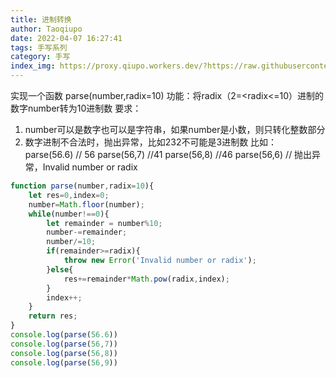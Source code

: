 ```yaml
---
title: 进制转换
author: Taoqiupo
date: 2022-04-07 16:27:41
tags: 手写系列
category: 手写
index_img: https://proxy.qiupo.workers.dev/?https://raw.githubusercontent.com/qiupo/myImages/master/img/20201125143223.png
---
```

实现一个函数 parse(number,radix=10)
功能：将radix（2=<radix<=10）进制的数字number转为10进制数
要求：
1. number可以是数字也可以是字符串，如果number是小数，则只转化整数部分
2. 数字进制不合法时，抛出异常，比如232不可能是3进制数
比如：
parse(56.6) // 56
parse(56,7) //41
parse(56,8) //46
parse(56,6) // 抛出异常，Invalid number or radix

```javascript
function parse(number,radix=10){
    let res=0,index=0;
    number=Math.floor(number);
    while(number!==0){
        let remainder = number%10;
        number-=remainder;
        number/=10;
        if(remainder>=radix){
            throw new Error('Invalid number or radix');
        }else{
            res+=remainder*Math.pow(radix,index);
        }
        index++;
    }
    return res;
}
console.log(parse(56.6))
console.log(parse(56,7))
console.log(parse(56,8))
console.log(parse(56,9))
```